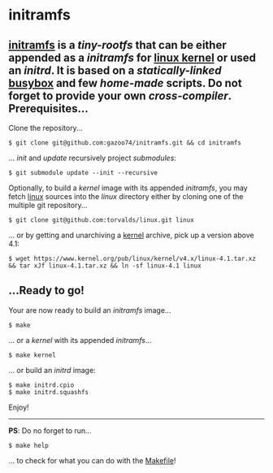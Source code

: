 initramfs
=========
**[initramfs](https://github.com/gazoo74/initramfs)** is a *tiny-rootfs* that can be either appended as a *initramfs* for [linux kernel](https://github.com/torvalds/linux) or used an *initrd*. It is based on a *statically-linked* [busybox](http://git.busybox.net/busybox/) and few *home-made* scripts. Do not forget to provide your own *cross-compiler*.
Prerequisites...
-------------------
Clone the repository...

    $ git clone git@github.com:gazoo74/initramfs.git && cd initramfs
... *init* and *update* recursively project *submodules*:

    $ git submodule update --init --recursive
Optionally, to build a *kernel* image with its appended *initramfs*, you may fetch [linux](https://github.com/torvalds/linux) sources into the *linux* directory either by cloning one of the multiple git repository...

    $ git clone git@github.com:torvalds/linux.git linux
... or by getting and unarchiving a [kernel](https://www.kernel.org/) archive, pick up a version above 4.1:

    $ wget https://www.kernel.org/pub/linux/kernel/v4.x/linux-4.1.tar.xz && tar xJf linux-4.1.tar.xz && ln -sf linux-4.1 linux
...Ready to go!
--------------
Your are now ready to build an *initramfs* image...

    $ make
... or a *kernel* with its appended *initramfs*...

    $ make kernel
... or build an *initrd* image:

    $ make initrd.cpio
    $ make initrd.squashfs
Enjoy!

---
**PS**: Do no forget to run...

    $ make help
... to check for what you can do with the [Makefile](https://raw.githubusercontent.com/gazoo74/initramfs/master/Makefile)!

